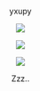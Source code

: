 <p align="center">
    yxupy
    
 <p align="center">  
<img src="https://cdn.discordapp.com/attachments/926748345597329461/937861803466190868/haunted-pokemon.gif">
</p>
<p align="center">  
<img src="https://komarev.com/ghpvc/?username=yxupy&color=grey">
</p>
    <p align="center">
  <img src="https://discord.c99.nl/widget/theme-4/868457091554226219.png"/>
</p>
<p align="center">
Zzz..
